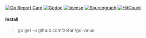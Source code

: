 [![Go Report Card](https://goreportcard.com/badge/github.com/zofan/go-value)](https://goreportcard.com/report/github.com/zofan/go-value)
[![Godoc](http://img.shields.io/badge/godoc-reference-blue.svg?style=flat)](https://godoc.org/github.com/zofan/go-value)
[![license](http://img.shields.io/badge/license-MIT-red.svg?style=flat)](https://raw.githubusercontent.com/zofan/go-value/master/LICENSE)
[![Sourcegraph](https://sourcegraph.com/github.com/zofan/go-value/-/badge.svg)](https://sourcegraph.com/github.com/zofan/go-value?badge)
[![HitCount](http://hits.dwyl.io/zofan/go-value.svg)](http://hits.dwyl.io/zofan/go-value)

#### Install

> go get -u github.com/zofan/go-value
